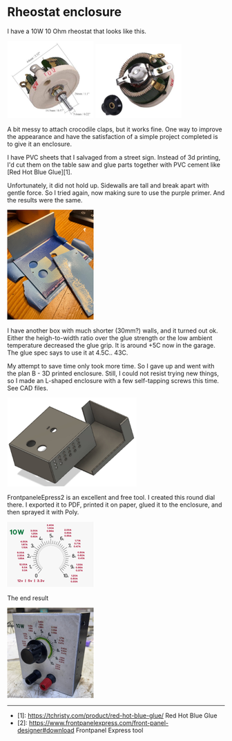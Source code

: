 # Rheostat enclosure

I have a 10W 10 Ohm rheostat that looks like this.

<img src="rheostat-1.jpg" width=200px>
<img src="rheostat-2.jpg" width=200px>

A bit messy to attach crocodile claps, but it works fine. One way to improve the appearance and have the satisfaction of a simple project completed is to give it an enclosure.

I have PVC sheets that I salvaged from a street sign. Instead of 3d printing, I'd cut them on the table saw and glue parts together with PVC cement like [Red Hot Blue Glue][1].

Unfortunately, it did not hold up. Sidewalls are tall and break apart with gentle force. So I tried again, now making sure to use the purple primer. And the results were the same.

<img src="rheostat-3.jpg" width=200>

I have another box with much shorter (30mm?) walls, and it turned out ok. Either the heigh-to-width ratio over the glue strength or the low ambient temperature decreased the glue grip.
It is around +5C now in the garage. The glue spec says to use it at 4.5C.. 43C.

My attempt to save time only took more time. So I gave up and went with the plan B - 3D printed enclosure. Still, I could not resist trying new things, so I made an L-shaped enclosure with a few self-tapping screws this time. See CAD files.

<img src="rheostat-4.jpg" width=300px>

FrontpaneleEpress2 is an excellent and free tool. I created this round dial there. I exported it to PDF, printed it on paper, glued it to the enclosure, and then sprayed it with Poly. 

<img src="dial.jpg" width=200px> 

The end result

<img src="rheostat-5.jpg" width=200px>


---

* [1]: <https://tchristy.com/product/red-hot-blue-glue/> Red Hot Blue Glue 
* [2]: <https://www.frontpanelexpress.com/front-panel-designer#download> Frontpanel Express tool
